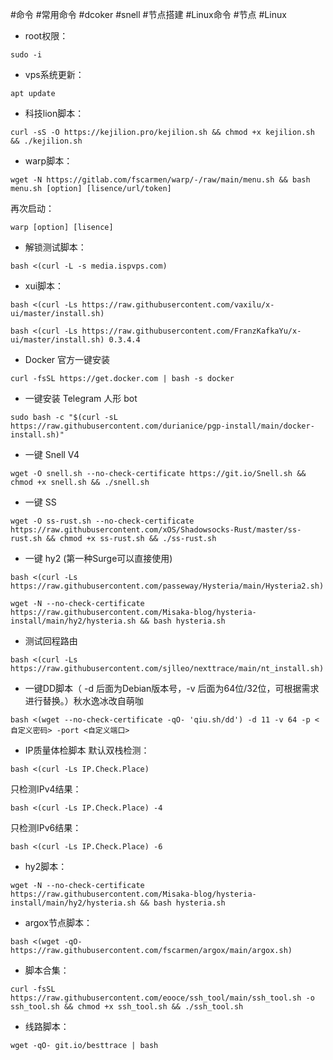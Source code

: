 #命令 #常用命令 #dcoker #snell #节点搭建 #Linux命令 #节点 #Linux 

* root权限：
```
sudo -i
```

* vps系统更新：
```
apt update
```

* 科技lion脚本：
```
curl -sS -O https://kejilion.pro/kejilion.sh && chmod +x kejilion.sh && ./kejilion.sh
```

* warp脚本：
```
wget -N https://gitlab.com/fscarmen/warp/-/raw/main/menu.sh && bash menu.sh [option] [lisence/url/token]
```
再次启动：
```
warp [option] [lisence]
```

* 解锁测试脚本：
```
bash <(curl -L -s media.ispvps.com)
```

* xui脚本：
```
bash <(curl -Ls https://raw.githubusercontent.com/vaxilu/x-ui/master/install.sh)
```
```
bash <(curl -Ls https://raw.githubusercontent.com/FranzKafkaYu/x-ui/master/install.sh) 0.3.4.4
```

* Docker 官方一键安装
```
curl -fsSL https://get.docker.com | bash -s docker
```

* 一键安装 Telegram 人形 bot
```
sudo bash -c "$(curl -sL https://raw.githubusercontent.com/durianice/pgp-install/main/docker-install.sh)"
```

* 一键 Snell V4
```
wget -O snell.sh --no-check-certificate https://git.io/Snell.sh && chmod +x snell.sh && ./snell.sh
```

* 一键 SS
```
wget -O ss-rust.sh --no-check-certificate https://raw.githubusercontent.com/xOS/Shadowsocks-Rust/master/ss-rust.sh && chmod +x ss-rust.sh && ./ss-rust.sh
```

* 一键 hy2 (第一种Surge可以直接使用)
```
bash <(curl -Ls https://raw.githubusercontent.com/passeway/Hysteria/main/Hysteria2.sh)
```
```
wget -N --no-check-certificate https://raw.githubusercontent.com/Misaka-blog/hysteria-install/main/hy2/hysteria.sh && bash hysteria.sh
```

* 测试回程路由
```
bash <(curl -Ls https://raw.githubusercontent.com/sjlleo/nexttrace/main/nt_install.sh)
```

* 一键DD脚本（ -d 后面为Debian版本号，-v 后面为64位/32位，可根据需求进行替换。）秋水逸冰改自萌咖
```
bash <(wget --no-check-certificate -qO- 'qiu.sh/dd') -d 11 -v 64 -p <自定义密码> -port <自定义端口>
```

* IP质量体检脚本
默认双栈检测：
```
bash <(curl -Ls IP.Check.Place)
```
只检测IPv4结果：
```
bash <(curl -Ls IP.Check.Place) -4
```
只检测IPv6结果：
```
bash <(curl -Ls IP.Check.Place) -6
```

* hy2脚本：
```
wget -N --no-check-certificate https://raw.githubusercontent.com/Misaka-blog/hysteria-install/main/hy2/hysteria.sh && bash hysteria.sh
```

* argox节点脚本：
```
bash <(wget -qO- https://raw.githubusercontent.com/fscarmen/argox/main/argox.sh)
```

* 脚本合集：
```
curl -fsSL https://raw.githubusercontent.com/eooce/ssh_tool/main/ssh_tool.sh -o ssh_tool.sh && chmod +x ssh_tool.sh && ./ssh_tool.sh
```

* 线路脚本：
```
wget -qO- git.io/besttrace | bash
```
